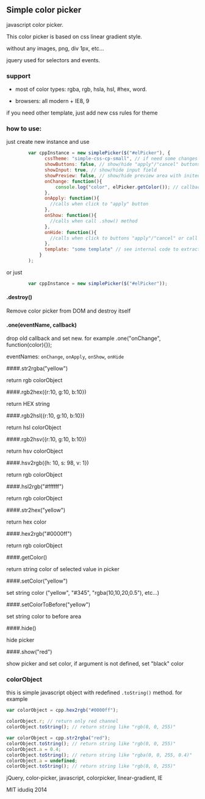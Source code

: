 ## Simple color picker


javascript color picker. 


This color picker is based on css linear gradient style. 

without any images, png, div 1px, etc... 


jquery used for selectors and events.


### support
 
 - most of color types: rgba, rgb, hsla, hsl, #hex, word.
 
 - browsers: all modern + IE8, 9

if you need other template, just add new css rules for theme

### how to use:

just create new instance and use


```javascript
        var cppInstance = new simplePicker($("#elPicker"), {
              cssTheme: "simple-css-cp-small", // if need some changes in template by css
              showButtons: false, // show/hide "apply"/"cancel" buttons
              showInput: true, // show/hide input field
              showPreview: false, // show/hide preview area with inited color
              onChange: function(){
                  console.log("color", elPicker.getColor()); // callback for changes
              },
              onApply: function(){
                //calls when click to "apply" button
              },
              onShow: function(){
                //calls when call .show() method
              },
              onHide: function(){
                //calls when click to buttons "apply"/"cancel" or call .hide() method
              },
              template: "some template" // see internal code to extract elements for new template, 
            }
        );

```

or just

```javascript
        var cppInstance = new simplePicker($("#elPicker"));
```


#### .destroy()

Remove color picker from DOM and destroy itself


#### .one(eventName, callback)

drop old callback and set new. for example .one("onChange", function(color){});

eventNames:
   `onChange`, `onApply`, `onShow`, `onHide`


####.str2rgba("yellow") 

return rgb colorObject


####.rgb2hex({r:10, g:10, b:10})

return HEX string


####.rgb2hsl({r:10, g:10, b:10}) 

return hsl colorObject


####.rgb2hsv({r:10, g:10, b:10}) 

return hsv colorObject


####.hsv2rgb({h: 10, s: 98, v: 1}) 

return rgb colorObject


####.hsl2rgb("#ffffff") 

return rgb colorObject


####.str2hex("yellow") 

return hex color


####.hex2rgb("#0000ff")

return rgb colorObject 


####.getColor() 

return string color of selected value in picker


####.setColor("yellow") 

set string color ("yellow", "#345", "rgba(10,10,20,0.5"), etc...)


####.setColorToBefore("yellow") 

set string color to before area


####.hide() 

hide picker


####.show("red")

show picker and set color, if argument is not defined, set "black" color



### colorObject

this is simple javascript object with redefined `.toString()` method. for example

```javascript
var colorObject = cpp.hex2rgb("#0000ff");

colorObject.r; // return only red channel
colorObject.toString(); // return string like "rgb(0, 0, 255)"

var colorObject = cpp.str2rgba("red");
colorObject.toString(); // return string like "rgb(0, 0, 255)"
colorObject.a = 0.4;
colorObject.toString(); // return string like "rgba(0, 0, 255, 0.4)"
colorObject.a = undefined;
colorObject.toString(); // return string like "rgb(0, 0, 255)"

```

jQuery, color-picker, javascript, colorpicker, linear-gradient, IE

MIT idudiq 2014

